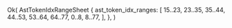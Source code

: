 Ok(
    AstTokenIdxRangeSheet {
        ast_token_idx_ranges: [
            15..23,
            23..35,
            35..44,
            44..53,
            53..64,
            64..77,
            0..8,
            8..77,
        ],
    },
)